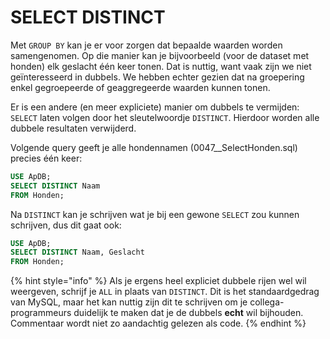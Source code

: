 # SELECT DISTINCT

Met `GROUP BY` kan je er voor zorgen dat bepaalde waarden worden samengenomen. Op die manier kan je bijvoorbeeld \(voor de dataset met honden\) elk geslacht één keer tonen. Dat is nuttig, want vaak zijn we niet geïnteresseerd in dubbels. We hebben echter gezien dat na groepering enkel gegroepeerde of geaggregeerde waarden kunnen tonen.

Er is een andere \(en meer expliciete\) manier om dubbels te vermijden: `SELECT` laten volgen door het sleutelwoordje `DISTINCT`. Hierdoor worden alle dubbele resultaten verwijderd.

Volgende query geeft je alle hondennamen \(0047\_\_SelectHonden.sql\) precies één keer:

```sql
USE ApDB;
SELECT DISTINCT Naam
FROM Honden;
```

Na `DISTINCT` kan je schrijven wat je bij een gewone `SELECT` zou kunnen schrijven, dus dit gaat ook:

```sql
USE ApDB;
SELECT DISTINCT Naam, Geslacht
FROM Honden;
```

{% hint style="info" %}
Als je ergens heel expliciet dubbele rijen wel wil weergeven, schrijf je `ALL` in plaats van `DISTINCT`. Dit is het standaardgedrag van MySQL, maar het kan nuttig zijn dit te schrijven om je collega-programmeurs duidelijk te maken dat je de dubbels **echt** wil bijhouden. Commentaar wordt niet zo aandachtig gelezen als code.
{% endhint %}

